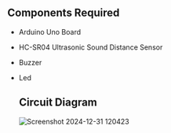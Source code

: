 ## Components Required
- Arduino Uno Board
- HC-SR04 Ultrasonic Sound Distance Sensor
- Buzzer
- Led

  ## Circuit Diagram
  ![Screenshot 2024-12-31 120423](https://github.com/user-attachments/assets/0b87690d-51a0-48c3-a197-d5d60c14b4a6)
